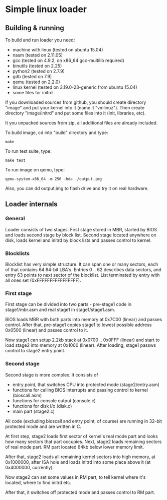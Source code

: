 # Simple linux loader

## Building & running

To build and run loader you need:

- machine with linux (tested on ubuntu 15.04)
- nasm (tested on 2.11.05)
- gcc (tested on 4.9.2, on x86_64 gcc-multilib required)
- binutils (tested on 2.25)
- python2 (tested on 2.7.9)
- gdb (tested on 7.9)
- qemu (tested on 2.2.0)
- linux kernel (tested on 3.19.0-23-generic from ubuntu 15.04)
- some files for initrd

If you downloaded sources from github, you should create directory "image" and
put your kernel into it (name it "vmlinuz"). Then create directory
"image/initrd" and put some files into it (init, libraries, etc).

It you unpacked sources from zip, all additional files are already included.

To build image, cd into "build" directory and type:

    make

To run test suite, type:

    make test

To run image on qemu, type:

    qemu-system-x86_64 -m 256 -hda ./output.img

Also, you can dd output.img to flash drive and try it on real hardware.

## Loader internals

### General

Loader consists of two stages. First stage stored in MBR, started by BIOS
and loads second stage by block list. Second stage located anywhere on disk,
loads kernel and initrd by block lists and passes control to kernel.

### Blocklists

Blocklist has very simple structure. It can span one or many sectors, each
of that contains 64 64-bit LBA's. Entries 0 .. 62 describes data sectors,
and entry 63 points to next sector of the blocklist. List terminated by entry
with all ones set (0xFFFFFFFFFFFFFFFF).

### First stage

First stage can be divided into two parts - pre-stage1 code in stage1/mbr.asm
and real stage1 in stage1/stage1.asm.

BIOS loads MBR with both parts into memory at 0x7C00 (linear) and passes
control. After that, pre-stage1 copies stage1 to lowest possible address
0x0500 (linear) and passes control to it.

Now stage1 can setup 2.2kb stack at 0x0700 .. 0x0FFF (linear) and start to
load stage2 into memory at 0x1000 (linear). After loading, stage1 passws
control to stage2 entry point.

### Second stage

Second stage is more complex. It consists of

- entry point, that switches CPU into protected mode (stage2/entry.asm)
- functions for calling BIOS interrupts and passing control to kernel (bioscall.asm)
- functions for console output (console.c)
- functions for disk i/o (disk.c)
- main part (stage2.c)

All code (excluding bioscall and entry point, of course) are running
in 32-bit protected mode and are written in C.

At first step, stage2 loads first sector of kernel's real mode part and looks
how many sectors that part occupies. Next, stage2 loads remaining sectors
of real mode part. RM part located 64kb below lower memory limit.

After that, stage2 loads all remaining kernel sectors into high memory,
at 0x1000000, after ISA hole and loads initrd into some place above it
(at 0x4000000, currently).

Now stage2 can set some values in RM part, to tell kernel where it's located,
where to find initrd etc.

After that, it switches off protected mode and passes control to RM part.
